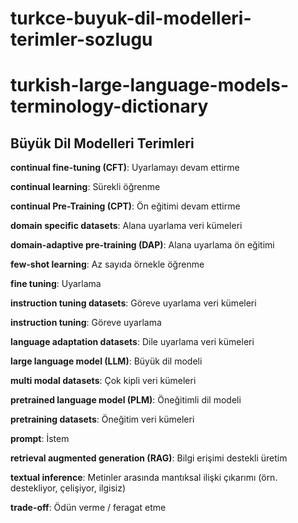 # turkce-buyuk-dil-modelleri-terimler-sozlugu
# turkish-large-language-models-terminology-dictionary


## Büyük Dil Modelleri Terimleri

**continual fine-tuning (CFT)**: Uyarlamayı devam ettirme

**continual learning**: Sürekli öğrenme

**continual Pre-Training (CPT)**: Ön eğitimi devam ettirme

**domain specific datasets**: Alana uyarlama veri kümeleri

**domain-adaptive pre-training (DAP)**: Alana uyarlama ön eğitimi 

**few-shot learning**: Az sayıda örnekle öğrenme

**fine tuning**: Uyarlama

**instruction tuning datasets**: Göreve  uyarlama veri kümeleri

**instruction tuning**: Göreve uyarlama

**language adaptation datasets**: Dile uyarlama veri kümeleri     

**large language model (LLM)**: Büyük dil modeli

**multi modal datasets**: Çok kipli veri kümeleri

**pretrained language model (PLM)**: Öneğitimli dil modeli

**pretraining datasets**: Öneğitim veri kümeleri

**prompt**: İstem

**retrieval augmented generation (RAG)**: Bilgi erişimi destekli üretim

**textual inference**: Metinler arasında mantıksal ilişki çıkarımı (örn. destekliyor, çelişiyor, ilgisiz)

**trade-off**: Ödün verme / feragat etme








